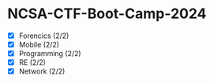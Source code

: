 # NCSA-CTF-Boot-Camp-2024

- [x] Forencics (2/2)
- [x] Mobile (2/2)
- [x] Programming (2/2)
- [x] RE (2/2)
- [x] Network (2/2)
